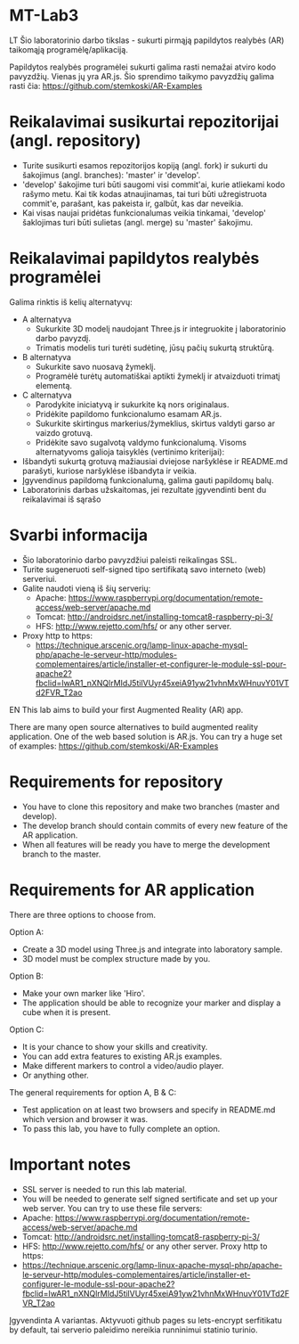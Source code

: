 # MT-Lab3
LT
Šio laboratorinio darbo tikslas - sukurti pirmąją papildytos realybės (AR) taikomąją programėlę/aplikaciją.

Papildytos realybės programėlei sukurti galima rasti nemažai atviro kodo pavyzdžių. Vienas jų yra AR.js. Šio sprendimo taikymo pavyzdžių galima rasti čia: https://github.com/stemkoski/AR-Examples

# Reikalavimai susikurtai repozitorijai (angl. repository)
  - Turite susikurti esamos repozitorijos kopiją (angl. fork) ir sukurti du šakojimus (angl. branches): 'master' ir 'develop'.
  - 'develop' šakojime turi būti saugomi visi commit'ai, kurie atliekami kodo rašymo metu. Kai tik kodas atnaujinamas, tai turi būti užregistruota commit'e, parašant, kas pakeista ir, galbūt, kas dar neveikia.
  - Kai visas naujai pridėtas funkcionalumas veikia tinkamai, 'develop' šaklojimas turi būti sulietas (angl. merge) su 'master' šakojimu.
  
# Reikalavimai papildytos realybės programėlei
Galima rinktis iš kelių alternatyvų:
  - A alternatyva
    - Sukurkite 3D modelį naudojant Three.js ir integruokite į laboratorinio darbo pavyzdį.
    - Trimatis modelis turi turėti sudėtinę, jūsų pačių sukurtą struktūrą.
  - B alternatyva
    - Sukurkite savo nuosavą žymeklį.
    - Programėlė turėtų automatiškai aptikti žymeklį ir atvaizduoti trimatį elementą.
  - C alternatyva
    - Parodykite iniciatyvą ir sukurkite ką nors originalaus.
    - Pridėkite papildomo funkcionalumo esamam AR.js.
    - Sukurkite skirtingus markerius/žymeklius, skirtus valdyti garso ar vaizdo grotuvą.
    - Pridėkite savo sugalvotą valdymo funkcionalumą.
Visoms alternatyvoms galioja taisyklės (vertinimo kriterijai):
  - Išbandyti sukurtą grotuvą mažiausiai dviejose naršyklėse ir README.md parašyti, kuriose naršyklėse išbandyta ir veikia.
  - Įgyvendinus papildomą funkcionalumą, galima gauti papildomų balų.
  - Laboratorinis darbas užskaitomas, jei rezultate įgyvendinti bent du reikalavimai iš sąrašo  

# Svarbi informacija
  - Šio laboratorinio darbo pavyzdžiui paleisti reikalingas SSL.
  - Turite sugeneruoti self-signed tipo sertifikatą savo interneto (web) serveriui. 
  - Galite naudoti vieną iš šių serverių:  
    - Apache: https://www.raspberrypi.org/documentation/remote-access/web-server/apache.md 
    - Tomcat: http://androidsrc.net/installing-tomcat8-raspberry-pi-3/ 
    - HFS: http://www.rejetto.com/hfs/ or any other server.
  - Proxy http to https:
    - https://technique.arscenic.org/lamp-linux-apache-mysql-php/apache-le-serveur-http/modules-complementaires/article/installer-et-configurer-le-module-ssl-pour-apache2?fbclid=IwAR1_nXNQlrMIdJ5tilVUyr45xeiA91yw21vhnMxWHnuvY01VTd2FVR_T2ao  

EN
This lab aims to build your first Augmented Reality (AR) app.

There are many open source alternatives to build augmented reality application. One of the web based solution is AR.js. You can try a huge set of examples: 
https://github.com/stemkoski/AR-Examples

# Requirements for repository
  - You have to clone this repository and make two branches (master and develop).
  - The develop branch should contain commits of every new feature of the AR application.
  - When all features will be ready you have to merge the development branch to the master.

# Requirements for AR application
There are three options to choose from. 

Option A:
  - Create a 3D model using Three.js and integrate into laboratory sample. 
  - 3D model must be complex structure made by you.

Option B:
  - Make your own marker like 'Hiro'.
  - The application should be able to recognize your marker and display a cube when it is present.

Option C:
  - It is your chance to show your skills and creativity.
  - You can add extra features to existing AR.js examples.
  - Make different markers to control a video/audio player.
  - Or anything other.
  
The general requirements for option A, B & C:
  - Test application on at least two browsers and specify in README.md which version and browser it was.
  - To pass this lab, you have to fully complete an option.  
  
# Important notes
  - SSL server is needed to run this lab material.
  - You will be needed to generate self signed sertificate and set up your web server. 
You can try to use these file servers:  
  - Apache: https://www.raspberrypi.org/documentation/remote-access/web-server/apache.md 
  - Tomcat: http://androidsrc.net/installing-tomcat8-raspberry-pi-3/ 
  - HFS: http://www.rejetto.com/hfs/ or any other server.
Proxy http to https:
  - https://technique.arscenic.org/lamp-linux-apache-mysql-php/apache-le-serveur-http/modules-complementaires/article/installer-et-configurer-le-module-ssl-pour-apache2?fbclid=IwAR1_nXNQlrMIdJ5tilVUyr45xeiA91yw21vhnMxWHnuvY01VTd2FVR_T2ao  


Įgyvendinta A variantas. Aktyvuoti github pages su lets-encrypt serfitikatu by default, tai serverio paleidimo nereikia runninimui statinio turinio.
